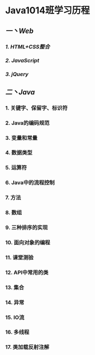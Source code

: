 # Java1014班学习历程

## *一丶Web*

### *1. HTML+CSS整合*

### *2. JavaScript*

### *3. jQuery*

## *二丶Java*

### 1. 关键字、保留字、标识符

### 2. Java的编码规范

### 3. 变量和常量

### 4. 数据类型

### 5. 运算符

### 6. Java中的流程控制

### 7. 方法

### 8. 数组

### 9. 三种排序的实现

### 10. 面向对象的编程

### 11. 课堂测验

### 12. API中常用的类

### 13. 集合

### 14. 异常

### 15. IO流

### 16. 多线程

### 17. 类加载反射注解



